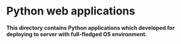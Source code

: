 # Python web applications
**This directory contains Python applications which developed for deploying to server with full-fledged OS environment.**